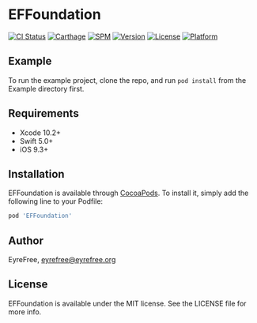 # EFFoundation

[![CI Status](https://img.shields.io/travis/EFPrefix/EFFoundation.svg?style=flat)](https://travis-ci.org/EFPrefix/EFFoundation)
[![Carthage](https://img.shields.io/badge/Carthage-compatible-4BC51D.svg?style=flat)](https://github.com/Carthage/Carthage/)
[![SPM](https://img.shields.io/badge/SPM-ready-orange.svg)](https://swift.org/package-manager/)
[![Version](https://img.shields.io/cocoapods/v/EFFoundation.svg?style=flat)](https://cocoapods.org/pods/EFFoundation)
[![License](https://img.shields.io/cocoapods/l/EFFoundation.svg?style=flat)](https://cocoapods.org/pods/EFFoundation)
[![Platform](https://img.shields.io/cocoapods/p/EFFoundation.svg?style=flat)](https://cocoapods.org/pods/EFFoundation)

## Example

To run the example project, clone the repo, and run `pod install` from the Example directory first.

## Requirements

- Xcode 10.2+
- Swift 5.0+
- iOS 9.3+

## Installation

EFFoundation is available through [CocoaPods](https://cocoapods.org). To install it, simply add the following line to your Podfile:

```ruby
pod 'EFFoundation'
```

## Author

EyreFree, eyrefree@eyrefree.org

## License

EFFoundation is available under the MIT license. See the LICENSE file for more info.

